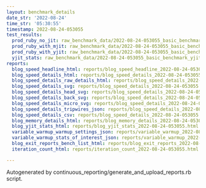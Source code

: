 ```yaml
---
layout: benchmark_details
date_str: '2022-08-24'
time_str: '05:30:55'
timestamp: 2022-08-24-053055
test_results:
  prod_ruby_no_jit: raw_benchmark_data/2022-08-24-053055_basic_benchmark_prod_ruby_no_jit.json
  prod_ruby_with_mjit: raw_benchmark_data/2022-08-24-053055_basic_benchmark_prod_ruby_with_mjit.json
  prod_ruby_with_yjit: raw_benchmark_data/2022-08-24-053055_basic_benchmark_prod_ruby_with_yjit.json
  yjit_stats: raw_benchmark_data/2022-08-24-053055_basic_benchmark_yjit_stats.json
reports:
  blog_speed_headline_html: reports/blog_speed_headline_2022-08-24-053055.html
  blog_speed_details_html: reports/blog_speed_details_2022-08-24-053055.html
  blog_speed_details_raw_details_html: reports/blog_speed_details_2022-08-24-053055.raw_details.html
  blog_speed_details_svg: reports/blog_speed_details_2022-08-24-053055.svg
  blog_speed_details_head_svg: reports/blog_speed_details_2022-08-24-053055.head.svg
  blog_speed_details_back_svg: reports/blog_speed_details_2022-08-24-053055.back.svg
  blog_speed_details_micro_svg: reports/blog_speed_details_2022-08-24-053055.micro.svg
  blog_speed_details_tripwires_json: reports/blog_speed_details_2022-08-24-053055.tripwires.json
  blog_speed_details_csv: reports/blog_speed_details_2022-08-24-053055.csv
  blog_memory_details_html: reports/blog_memory_details_2022-08-24-053055.html
  blog_yjit_stats_html: reports/blog_yjit_stats_2022-08-24-053055.html
  variable_warmup_warmup_settings_json: reports/variable_warmup_2022-08-24-053055.warmup_settings.json
  variable_warmup_stats_of_interest_json: reports/variable_warmup_2022-08-24-053055.stats_of_interest.json
  blog_exit_reports_bench_list_html: reports/blog_exit_reports_2022-08-24-053055.bench_list.html
  iteration_count_html: reports/iteration_count_2022-08-24-053055.html

---
```

Autogenerated by continuous_reporting/generate_and_upload_reports.rb script.
